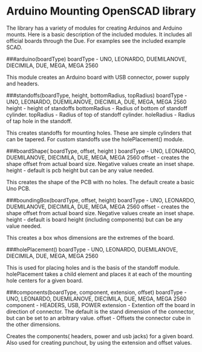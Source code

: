 # Arduino Mounting OpenSCAD library

The library has a variety of modules for creating Arduinos and Arduino mounts. Here is a basic description of the included modules. It includes all official boards through the Due. For examples see the included example SCAD.

###arduino(boardType)
boardType - UNO, LEONARDO, DUEMILANOVE, DIECIMILA, DUE, MEGA, MEGA 2560

This module creates an Arduino board with USB connector, power supply and headers.

###standoffs(boardType, height, bottomRadius, topRadius)
boardType - UNO, LEONARDO, DUEMILANOVE, DIECIMILA, DUE, MEGA, MEGA 2560
height - height of standoffs
bottomRadius - Radius of bottom of standoff cylinder.
topRadius - Radius of top of standoff cylinder.
holeRadius - Radius of tap hole in the standoff.

This creates standoffs for mounting holes. These are simple cylinders that can be tapered. For custom standoffs use the holePlacement() module.

###boardShape( boardType, offset, height )
boardType - UNO, LEONARDO, DUEMILANOVE, DIECIMILA, DUE, MEGA, MEGA 2560
offset - creates the shape offset from actual board size. Negative values create an inset shape.
height - default is pcb height but can be any value needed.

This creates the shape of the PCB with no holes. The default create a basic Uno PCB.

###boundingBox(boardType, offset, height)
boardType - UNO, LEONARDO, DUEMILANOVE, DIECIMILA, DUE, MEGA, MEGA 2560
offset - creates the shape offset from actual board size. Negative values create an inset shape.
height - default is board height (including components) but can be any value needed.

This creates a box whos dimensions are the extremes of the board.

###holePlacement()
boardType - UNO, LEONARDO, DUEMILANOVE, DIECIMILA, DUE, MEGA, MEGA 2560

This is used for placing holes and is the basis of the standoff module. holePlacement takes a child element and places it at each of the mounting hole centers for a given board.

###components(boardType, component, extension, offset)
boardType - UNO, LEONARDO, DUEMILANOVE, DIECIMILA, DUE, MEGA, MEGA 2560
component - HEADERS, USB, POWER
extension - Extention off the board in direction of connector. The default is the stand dimension of the connector, but can be set to an arbitrary value.
offset - Offsets the connector cube in the other dimensions.

Creates the components( headers, power and usb jacks) for a given board. Also used for creating punchout, by using the extension and offset values.

